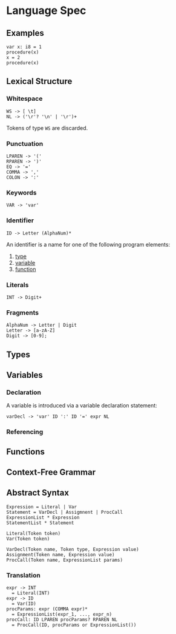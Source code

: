 # Language Spec

## Examples

```
var x: i8 = 1
procedure(x)
x = 2
procedure(x)
```

## Lexical Structure
### Whitespace
```
WS -> [ \t]
NL -> ('\r'? '\n' | '\r')+
```
Tokens of type `WS` are discarded.

### Punctuation
```
LPAREN -> '('
RPAREN -> ')'
EQ -> '='
COMMA -> ','
COLON -> ':'
```

### Keywords
```
VAR -> 'var'
```

### Identifier
```
ID -> Letter (AlphaNum)*
```
An identifier is a name for one of the following program elements:
1. [type](#types)
2. [variable](#variables)
3. [function](#functions)

### Literals
```
INT -> Digit+
```

### Fragments
```
AlphaNum -> Letter | Digit
Letter -> [a-zA-Z]
Digit -> [0-9];
```

## Types

## Variables
### Declaration
A variable is introduced via a variable declaration statement:
```
varDecl -> 'var' ID ':' ID '=' expr NL
```

### Referencing

## Functions

## Context-Free Grammar

## Abstract Syntax
```
Expression = Literal | Var
Statement = VarDecl | Assigmnent | ProcCall
ExpressionList * Expression
StatementList * Statement

Literal(Token token)
Var(Token token)

VarDecl(Token name, Token type, Expression value)
Assignment(Token name, Expression value)
ProcCall(Token name, ExpressionList params)
```

### Translation
```
expr -> INT
  = Literal(INT)
expr -> ID
  = Var(ID)
procParams: expr (COMMA expr)*
  = ExpressionList(expr_1, ..., expr_n)
procCall: ID LPAREN procParams? RPAREN NL
  = ProcCall(ID, procParams or ExpressionList())
```
